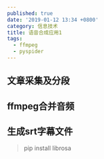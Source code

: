 ```yaml
---
published: true
date: '2019-01-12 13:34 +0800'
category: 信息技术
title: 语音合成应用1
tags:
  - ffmpeg
  - pyspider
---
```

## 文章采集及分段

## ffmpeg合并音频
> 
## 生成srt字幕文件
> pip install librosa